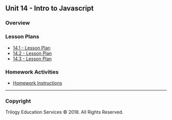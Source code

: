 ## Unit 14 - Intro to Javascript

### Overview

### Lesson Plans

* [14.1 - Lesson Plan](1/LessonPlan.md)
* [14.2 - Lesson Plan](2/LessonPlan.md)
* [14.3 - Lesson Plan](3/LessonPlan.md)

### Homework Activities

* [Homework Instructions](../../02-Homework/14-Intro-To-JavaScript/Instructions/README.md)

- - -

### Copyright

Trilogy Education Services © 2018. All Rights Reserved.
